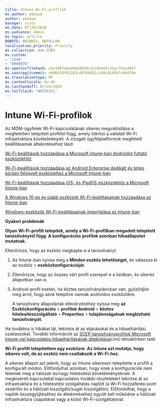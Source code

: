 ```yaml
---
title: Intune Wi-Fi-profilok
ms.author: pebaum
author: pebaum
manager: scotv
ms.date: 07/28/2020
ms.audience: Admin
ms.topic: article
ROBOTS: NOINDEX, NOFOLLOW
localization_priority: Priority
ms.collection: Adm_O365
ms.custom:
- "1548"
- "9000076"
ms.openlocfilehash: e5e1007abadb8ddb30ca110d465131ec791e44b7
ms.sourcegitcommit: e90b918f02102cd9764881c2d8c914567c6b070e
ms.translationtype: MT
ms.contentlocale: hu-HU
ms.lasthandoff: 07/29/2020
ms.locfileid: "46555311"
---
```

# <a name="intune-wi-fi-profiles"></a>Intune Wi-Fi-profilok

Az MDM-ügyfelek Wi-Fi-kapcsolatának sikeres megvalósítása a megfelelően telepített profiltól függ, amely tükrözi a vállalati Wi-Fi infrastruktúra követelményeit. A vizsgált ügyfélplatformok megfelelő beállításainak áttekintéséhez lásd: 

[Wi-Fi-beállítások hozzáadása a Microsoft Intune-ban Androidot futtató eszközökhöz](https://docs.microsoft.com/intune/wi-fi-settings-android)

[Wi-Fi-beállítások hozzáadása az Android Enterprise dedikált és teljes körűen felügyelt eszközeihez a Microsoft Intune-ban](https://docs.microsoft.com/intune/wi-fi-settings-android-enterprise)

[Wi-Fi-beállítások hozzáadása iOS- és iPadOS-eszközökhöz a Microsoft Intune-ban](https://docs.microsoft.com/intune/wi-fi-settings-ios)

[A Windows 10-es és újabb eszközök Wi-Fi-beállításainak hozzáadása az Intune-ban](https://docs.microsoft.com/intune/wi-fi-settings-windows)

[Windows-eszközök Wi-Fi-beállításainak importálása az Intune-ban](https://docs.microsoft.com/intune/wi-fi-settings-import-windows-8-1)

**Gyakori problémák**

**Olyan Wi-Fi-profilt telepítek, amely a Wi-Fi-profilban megadott telepített tanúsítványtól függ. A konfigurációs profilok azonban hibaállapotot mutatnak.**

Ellenőrizze, hogy az eszköz megkapta-e a tanúsítványt.

1. Az Intune-ban nyissa meg a **Minden eszköz lehetőséget,** és válassza ki az eszköz > **eszközkonfigurációját.**

2. Ellenőrizze, hogy az összes várt profil szerepel-e a listában, és sikeres állapotban van-e.

3. Android-profil esetén, ha köztes tanúsítványláncban van, győződjön meg arról, hogy azok telepítve vannak androidos eszközökre.

    A tanúsítvány állapotának ellenőrzéséhez nyissa meg **az Eszközkonfigurációs**  >  **profilok Android**  >  **köztes hitelesítésszolgáltató**  >  **Properties**  >  **tulajdonságainak megbízható tanúsítványát.**

Ha továbbra is hibákat lát, tekintse át az eljárásokat és a hibaelhárítási szakaszokat. További információt az [SCEP-tanúsítványprofilok Microsoft Intune-nal kapcsolatos hibaelhárításának áttekintése](https://support.microsoft.com/help/4457481/troubleshooting-scep-certificate-profile-deployment-in-intune)című témakörben talál.

**Wi-Fi profilt telepítettem egy eszközre. Az Intune azt mutatja, hogy sikeres volt, de az eszköz nem csatlakozik a Wi-Fi-hez.**

A sikeres állapot azt jelenti, hogy az Intune sikeresen telepítette a profilt a konfigurált módon. Előfordulhat azonban, hogy ezek a konfigurációk nem felelnek meg a hálózati és/vagy hitelesítési követelményeknek. A megkísérelt kapcsolattal kapcsolatos további részletekért tekintse át az infrastruktúra és a hitelesítési szolgáltatás naplóit (a Wi-Fi hozzáférési pont vezérlőn és a hálózati kiszolgáló/sugár kiszolgálón). Előfordulhat, hogy a naplók összegyűjtéséhez és áttekintéséhez együtt kell működnie a hálózati infrastruktúra csapatával vagy a külső Wi-Fi-szolgáltatóval.